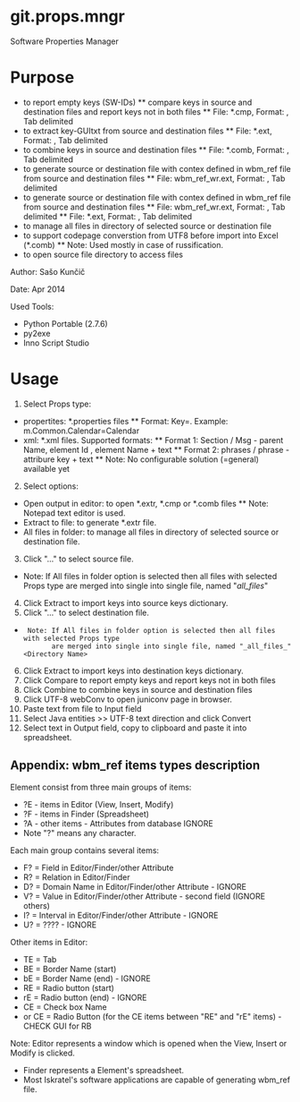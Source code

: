git.props.mngr
==============

Software Properties Manager

# Purpose
* to report empty keys (SW-IDs)
**   compare keys in source and destination files and report keys not in both files
**   File: *.cmp, Format: <SW-ID> <SRC-GUI-TXT>, Tab delimited
* to extract key-GUItxt from source and destination files
**    File: *.ext, Format: <SW-ID> <SRC-GUI-TXT>, Tab delimited
* to combine keys in source and destination files
**    File: *.comb, Format: <Src Dir> <File> <Ratio> <SW ID> <English> <Russian>, Tab delimited
* to generate source or destination file with contex defined in wbm_ref file from source and destination files
**    File: wbm_ref_wr.ext, Format: <Src Dir> <File> <Ratio> <SW ID> <English> <Russian>, Tab delimited
* to generate source or destination file with contex defined in wbm_ref file from source and destination files
**    File: wbm_ref_wr.ext, Format: <Src Dir> <File> <Ratio> <SW ID> <English> <Russian>, Tab delimited
**    File: *.ext, Format: <SW-ID> <SRC-GUI-TXT> <TypesSum>, Tab delimited
* to manage all files in directory of selected source or destination file
* to support codepage converstion from UTF8 before import into Excel (*.comb)
**    Note: Used mostly in case of russification.
* to open source file directory to access files

Author:   Sašo Kunčič

Date:  Apr 2014

Used Tools:
* Python Portable (2.7.6)
* py2exe
* Inno Script Studio

# Usage
1.  Select Props type:
   * propertites: *.properties files
   **  Format: Key=<GUI string>. Example: m.Common.Calendar=Calendar
   * xml: *.xml files. Supported formats:
   **  Format 1: Section / Msg - parent Name, element Id , element Name + text
   **  Format 2: phrases / phrase - attribure key + text
   **  Note: No configurable solution (=general) available yet
2.  Select options:
   * Open output in editor: to open *.extr, *.cmp or *.comb files
   **  Note: Notepad text editor is used.
   * Extract to file: to generate *.extr file.
   * All files in folder: to manage all files in directory of selected source or destination file.
3.  Click "..." to select source file.
   * Note: If All files in folder option is selected then all files with selected Props type
         are merged into single into single file, named "_all_files_"<Directory Name>
4.  Click Extract to import keys into source keys dictionary.
5.  Click "..." to select destination file.
*      Note: If All files in folder option is selected then all files with selected Props type
             are merged into single into single file, named "_all_files_"<Directory Name>
6.  Click Extract to import keys into destination keys dictionary.
7.  Click Compare to report empty keys and report keys not in both files
8.  Click Combine to combine keys in source and destination files
9.  Click UTF-8 webConv to open juniconv page in browser.
10.  Paste text from file to Input field
11.  Select Java entities >> UTF-8 text direction and click Convert
12.  Select text in Output field, copy to clipboard and paste it into spreadsheet.

##   Appendix: wbm_ref items types description

Element consist from three main groups of items:
*  ?E - 	items in Editor (View, Insert, Modify)
*  ?F - 	items in Finder (Spreadsheet)
*  ?A - 	other items - Attributes from database IGNORE
*  Note	"?" means any character.

Each main group contains several items:
*   F? = 	Field in Editor/Finder/other Attribute
*   R? = 	Relation in Editor/Finder
*   D? = 	Domain Name in Editor/Finder/other Attribute - IGNORE
*   V? = 	Value in Editor/Finder/other Attribute - second field (IGNORE others)
*   I? = 	Interval in Editor/Finder/other Attribute - IGNORE
*   U? =    ???? - IGNORE

Other items in Editor:
*   TE = 	Tab
*   BE = 	Border Name (start)
*   bE = 	Border Name (end) - IGNORE
*   RE = 	Radio button (start)
*   rE = 	Radio button (end) - IGNORE
*   CE = 	Check box Name
*   or CE = 	Radio Button (for the CE items between "RE" and "rE" items) - CHECK GUI for RB

Note: Editor represents a window which is opened when the View, Insert or Modify is clicked.
* Finder represents a Element's spreadsheet.
* Most Iskratel's software applications are capable of generating wbm_ref file.